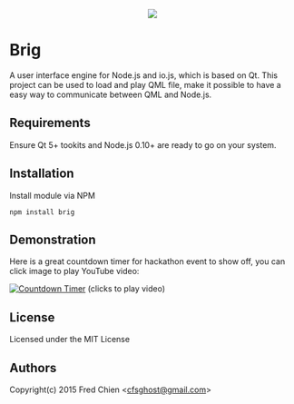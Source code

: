 <p align="center">
<a href="https://github.com/cfsghost/brig">
<img src="https://cloud.githubusercontent.com/assets/252072/26544332/0329d67c-4494-11e7-9dc3-7dbaccfc5bd8.png">
</a>
</p>

Brig
====

A user interface engine for Node.js and io.js, which is based on Qt. This project can be used to load and play QML file, make it possible to have a easy way to communicate between QML and Node.js.

Requirements
---

Ensure Qt 5+ tookits and Node.js 0.10+ are ready to go on your system.

Installation
---

Install module via NPM
```
npm install brig
```

Demonstration
---

Here is a great countdown timer for hackathon event to show off, you can click image to play YouTube video:

[![Countdown Timer](https://cloud.githubusercontent.com/assets/252072/7604018/44697ee8-f96f-11e4-9690-db826fccbc22.png)](http://www.youtube.com/watch?v=D6CnZfK723M)
(clicks to play video)

License
---
Licensed under the MIT License

Authors
---
Copyright(c) 2015 Fred Chien <<cfsghost@gmail.com>>
